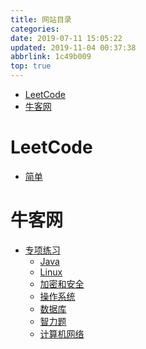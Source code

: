 ```yaml
---
title: 网站目录
categories: 
date: 2019-07-11 15:05:22
updated: 2019-11-04 00:37:38
abbrlink: 1c49b009
top: true
---
```

- [LeetCode](/exam/1c49b009/#LeetCode)
- [牛客网](/exam/1c49b009/#牛客网)

<!--more-->
<script src="https://cdn.bootcss.com/jquery/3.4.0/jquery.slim.min.js"></script>
<script>$(document).ready(function () {$(".post-body > ul:nth-child(1)").hide();});</script>

<!--end-->
# LeetCode #
- [简单](/exam/categories/LeetCode/简单/)

# 牛客网 #
- [专项练习](/exam/categories/牛客网/专项练习/)
    - [Java](/exam/categories/牛客网/专项练习/Java/)
    - [Linux](/exam/categories/牛客网/专项练习/Linux/)
    - [加密和安全](/exam/categories/牛客网/专项练习/加密和安全/)
    - [操作系统](/exam/categories/牛客网/专项练习/操作系统/)
    - [数据库](/exam/categories/牛客网/专项练习/数据库/)
    - [智力题](/exam/categories/牛客网/专项练习/智力题/)
    - [计算机网络](/exam/categories/牛客网/专项练习/计算机网络/)
